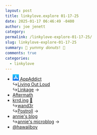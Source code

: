 ```yaml
---
layout: post
title: 𝚕𝚒𝚗𝚔𝚢𝚕𝚘𝚟𝚎.𝚎𝚡𝚙𝚕𝚘𝚛𝚎 𝟶𝟷-𝟷𝟽-𝟸𝟻
date: 2025-01-17 06:46:49 -0400
author: joe jenett
category: 
permalink: /linkylove-explore-01-17-25/
slug: linkylove-explore-01-17-25
summary: 🍩 𝘺𝘶𝘮𝘮𝘺 𝘥𝘰𝘯𝘶𝘵𝘴! 🍩
comments: true
categories:
  - linkylove
---
```

<ul class="linkylove">
	<li><a title="Lou Plummer, an incurable software collector" href="https://apps.louplummer.lol/"><img src="/images/appaddict.png" alt="" width="20" style="margin-top:-4px;"> AppAddict</a><br>&#8618;<a title="life and stuff" href="https://louplummer.lol/">Living Out Loud</a><br>&#8618;<a title="an old-fashioned links blog," href="https://linkage.lol/">Linkage</a> <span title="led to site shown below">&#8594;</span></li>
	<li><a title="Riley MacLeod and others" href="https://aftermath.site/all">Aftermath</a></li>
	<li><a title="Brandon" href="https://krrd.ing/">krrd.ing</a> <a title="source" href="https://pinboard.in/u:ramblinggit">📌</a><br>&#8618;<a title="not all who wand3r are lost" href="https://wand3r.net/">wand3r</a><br>&#8618;<a title="Postroll | krrd.ing" href="https://krrd.ing/links/">Postroll</a> <span title="led to site shown below">&#8594;</span></li>
	<li><a title="Annie Mueller" href="https://anniemueller.com/">annie's blog</a><br>&#8618;<a title="annie's microblog" href="https://annie.micro.blog/">annie's microblog</a> <span title="led to site shown below">&#8594;</span></li>
	<li><a title="Randy Botti" href="https://hawaiiboy.micro.blog/">@hawaiiboy</a></li>
</ul>
<a style="display:none;" href="https://brid.gy/publish/mastodon"><small>(cross-posted to mastodon)</small></a>